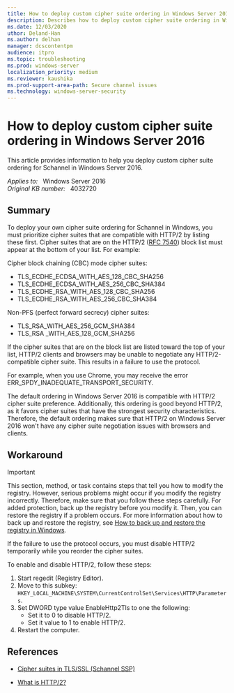 ```yaml
---
title: How to deploy custom cipher suite ordering in Windows Server 2016
description: Describes how to deploy custom cipher suite ordering in Windows Server 2016.
ms.date: 12/03/2020
uthor: Deland-Han
ms.author: delhan
manager: dcscontentpm
audience: itpro
ms.topic: troubleshooting
ms.prod: windows-server
localization_priority: medium
ms.reviewer: kaushika
ms.prod-support-area-path: Secure channel issues
ms.technology: windows-server-security
---
```

# How to deploy custom cipher suite ordering in Windows Server 2016

This article provides information to help you deploy custom cipher suite ordering for Schannel in Windows Server 2016.

_Applies to:_ &nbsp; Windows Server 2016  
_Original KB number:_ &nbsp; 4032720

## Summary

To deploy your own cipher suite ordering for Schannel in Windows, you must prioritize cipher suites that are compatible with HTTP/2 by listing these first. Cipher suites that are on the HTTP/2 ([RFC 7540](https://tools.ietf.org/html/rfc7540)) block list must appear at the bottom of your list. For example:

Cipher block chaining (CBC) mode cipher suites:

- TLS_ECDHE_ECDSA_WITH_AES_128_CBC_SHA256
- TLS_ECDHE_ECDSA_WITH_AES_256_CBC_SHA384
- TLS_ECDHE_RSA_WITH_AES_128_CBC_SHA256
- TLS_ECDHE_RSA_WITH_AES_256_CBC_SHA384

Non-PFS (perfect forward secrecy) cipher suites:

- TLS_RSA_WITH_AES_256_GCM_SHA384
- TLS_RSA _WITH_AES_128_GCM_SHA256

If the cipher suites that are on the block list are listed toward the top of your list, HTTP/2 clients and browsers may be unable to negotiate any HTTP/2-compatible cipher suite. This results in a failure to use the protocol.

For example, when you use Chrome, you may receive the error ERR_SPDY_INADEQUATE_TRANSPORT_SECURITY.

The default ordering in Windows Server 2016 is compatible with HTTP/2 cipher suite preference. Additionally, this ordering is good beyond HTTP/2, as it favors cipher suites that have the strongest security characteristics. Therefore, the default ordering makes sure that HTTP/2 on Windows Server 2016 won't have any cipher suite negotiation issues with browsers and clients.

## Workaround

> [!IMPORTANT]
> This section, method, or task contains steps that tell you how to modify the registry. However, serious problems might occur if you modify the registry incorrectly. Therefore, make sure that you follow these steps carefully. For added protection, back up the registry before you modify it. Then, you can restore the registry if a problem occurs. For more information about how to back up and restore the registry, see [How to back up and restore the registry in Windows](https://support.microsoft.com/help/322756).

If the failure to use the protocol occurs, you must disable HTTP/2 temporarily while you reorder the cipher suites.  

To enable and disable HTTP/2, follow these steps:

1. Start regedit (Registry Editor).
2. Move to this subkey: `HKEY_LOCAL_MACHINE\SYSTEM\CurrentControlSet\Services\HTTP\Parameters`.
3. Set DWORD type value EnableHttp2Tls to one the following:
    - Set it to 0 to disable HTTP/2.
    - Set it value to 1 to enable HTTP/2.
4. Restart the computer.

## References

- [Cipher suites in TLS/SSL (Schannel SSP)](/windows/win32/secauthn/cipher-suites-in-schannel)

- [What is HTTP/2?](/iis/get-started/whats-new-in-iis-10/http2-on-iis#what-is-http2)
